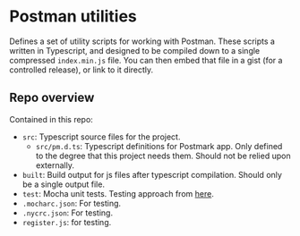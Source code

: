 # Postman utilities

Defines a set of utility scripts for working with Postman.  These scripts a written in Typescript, and designed to be compiled down to a single compressed `index.min.js` file.  You can then embed that file in a gist (for a controlled release), or link to it directly.

## Repo overview

Contained in this repo:
- `src`: Typescript source files for the project.
  - `src/pm.d.ts`: Typescript definitions for Postmark app.  Only defined to the degree that this project needs them.  Should not be relied upon externally.
- `built`: Build output for js files after typescript compilation.  Should only be a single output file.
- `test`: Mocha unit tests.  Testing approach from [here](https://medium.com/swlh/how-to-setting-up-unit-tests-with-typescript-871c0f4f1609).
- `.mocharc.json`: For testing.
- `.nycrc.json`: For testing.
- `register.js`: for testing.
